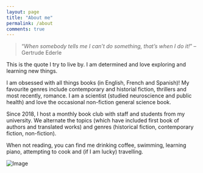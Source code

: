```yaml
---
layout: page
title: "About me"
permalink: /about
comments: true
---
```


> “*When somebody tells me I can’t do something, that’s when I do it!*” 
> – Gertrude Ederle

This is the quote I try to live by. I am determined and love exploring and learning new things.

I am obsessed with all things books (in English, French and Spanish)! 
My favourite genres include contemporary and historial fiction, thrillers and most recently, romance. I am a scientist (studied neuroscience and public health) and love the occasional non-fiction general science book.

Since 2018, I host a monthly book club with staff and students from my university. We alternate the topics (which have included first book of authors and translated works) and genres (historical fiction, contemporary fiction, non-fiction).

When not reading, you can find me drinking coffee, swimming, learning piano, attempting to cook and (if I am lucky) travelling.

![Image](https://lidia-lp.github.com/assets/images/1.jpg)